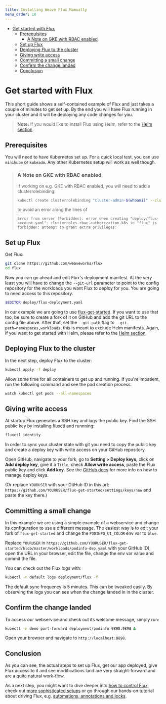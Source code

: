 ```yaml
---
title: Installing Weave Flux Manually
menu_order: 10
---
```


- [Get started with Flux](#get-started-with-flux)
  * [Prerequisites](#prerequisites)
    + [A Note on GKE with RBAC enabled](#a-note-on-gke-with-rbac-enabled)
  * [Set up Flux](#set-up-flux)
  * [Deploying Flux to the cluster](#deploying-flux-to-the-cluster)
  * [Giving write access](#giving-write-access)
  * [Committing a small change](#committing-a-small-change)
  * [Confirm the change landed](#confirm-the-change-landed)
  * [Conclusion](#conclusion)

# Get started with Flux

This short guide shows a self-contained example of Flux and just
takes a couple of minutes to get set up. By the end you will
have Flux running in your cluster and it will be deploying any
code changes for you.

> **Note:** If you would like to install Flux using Helm, refer to the
[Helm section](./helm-get-started.md).

## Prerequisites

You will need to have Kubernetes set up. For a quick local test,
you can use `minikube` or `kubeadm`. Any other Kubernetes setup
will work as well though.

> ### A Note on GKE with RBAC enabled
>
> If working on e.g. GKE with RBAC enabled, you will need to add a clusterrolebinding:
>
> ```sh
> kubectl create clusterrolebinding "cluster-admin-$(whoami)" --clusterrole=cluster-admin --user="$(gcloud config get-value core/account)"
> ```
> to avoid an error along the lines of
>
> `Error from server (Forbidden): error when creating "deploy/flux-account.yaml":
> clusterroles.rbac.authorization.k8s.io "flux" is forbidden: attempt to grant
> extra privileges:`

## Set up Flux

Get Flux:

```sh
git clone https://github.com/weaveworks/flux
cd flux
```

Now you can go ahead and edit Flux's deployment manifest. At the very
least you will have to change the `--git-url` parameter to point to
the config repository for the workloads you want Flux to deploy for
you. You are going to need access to this repository.

```sh
$EDITOR deploy/flux-deployment.yaml
```

In our example we are going to use
[flux-get-started](https://github.com/weaveworks/flux-get-started). If you
want to use that too, be sure to create a fork of it on GitHub and
add the git URL to the config file above. After that, set the `--git-path` 
flag to `--git-path=namespaces,workloads`, this is meant to exclude Helm 
manifests. Again, if you want to get started with Helm, please refer to the 
[Helm section](./helm-get-started.md).

## Deploying Flux to the cluster

In the next step, deploy Flux to the cluster:

```sh
kubectl apply -f deploy
```

Allow some time for all containers to get up and running. If you're
impatient, run the following command and see the pod creation
process.

```sh
watch kubectl get pods --all-namespaces
```

## Giving write access

At startup Flux generates a SSH key and logs the public key. Find
the SSH public key by installing [fluxctl](./fluxctl.md) and
runnning:

```sh
fluxctl identity
```

In order to sync your cluster state with git you need to copy the
public key and create a deploy key with write access on your GitHub
repository.

Open GitHub, navigate to your fork, go to **Setting > Deploy keys**,
click on **Add deploy key**, give it a `Title`, check **Allow write
access**, paste the Flux public key and click **Add key**.  See the
[GitHub docs](https://developer.github.com/v3/guides/managing-deploy-keys/#deploy-keys)
for more info on how to manage deploy keys.

(Or replace `YOURUSER` with your GitHub ID in this url:
`https://github.com/YOURUSER/flux-get-started/settings/keys/new` and
paste the key there.)

## Committing a small change

In this example we are using a simple example of a webservice and
change its configuration to use a different message. The easiest
way is to edit your fork of `flux-get-started` and change the `PODINFO_UI_COLOR` env var to `blue`.

Replace `YOURUSER` in
`https://github.com/YOURUSER/flux-get-started/blob/master/workloads/podinfo-dep.yaml`
with your GitHub ID), open the URL in your browser, edit the file,
change the env var value and commit the file.

You can check out the Flux logs with:

```sh
kubectl -n default logs deployment/flux -f
```

The default sync frequency is 5 minutes. This can be tweaked easily.
By observing the logs you can see when the change landed in in the
cluster.

## Confirm the change landed

To access our webservice and check out its welcome message, simply
run:

```sh
kubectl -n demo port-forward deployment/podinfo 9898:9898 &
```

Open your browser and navigate to `http://localhost:9898`.

## Conclusion

As you can see, the actual steps to set up Flux, get our app
deployed, give Flux access to it and see modifications land are
very straight-forward and are a quite natural work-flow.

As a next step, you might want to dive deeper into [how to
control Flux](./fluxctl.md), check out [more sophisticated
setups](./standalone-setup.md) or go through our hands-on
tutorial about driving Flux, e.g. 
[automations, annotations and locks](annotations-tutorial.md).